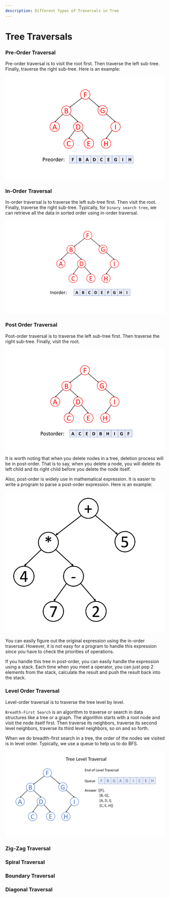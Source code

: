 ```yaml
---
description: Different Types of Traversals in Tree
---
```


# Tree Traversals

### Pre-Order Traversal

Pre-order traversal is to visit the root first. Then traverse the left sub-tree. Finally, traverse the right sub-tree. Here is an example:

![Pre order Traversal](<../../../.gitbook/assets/image (62).png>)

### In-Order Traversal

In-order traversal is to traverse the left sub-tree first. Then visit the root. Finally, traverse the right sub-tree. Typically, for `binary search tree`, we can retrieve all the data in sorted order using in-order traversal.

![In order Traversal](<../../../.gitbook/assets/image (57).png>)

### Post Order Traversal

Post-order traversal is to traverse the left sub-tree first. Then traverse the right sub-tree. Finally, visit the root.

![Post Order Traversal](<../../../.gitbook/assets/image (58).png>)

It is worth noting that when you delete nodes in a tree, deletion process will be in post-order. That is to say, when you delete a node, you will delete its left child and its right child before you delete the node itself.

Also, post-order is widely use in mathematical expression. It is easier to write a program to parse a post-order expression. Here is an example:

![Post Order Mathematical Expression](<../../../.gitbook/assets/image (65).png>)

You can easily figure out the original expression using the in-order traversal. However, it is not easy for a program to handle this expression since you have to check the priorities of operations.

If you handle this tree in post-order, you can easily handle the expression using a stack. Each time when you meet a operator, you can just pop 2 elements from the stack, calculate the result and push the result back into the stack.

### Level Order Traversal

Level-order traversal is to traverse the tree level by level.

`Breadth-First Search` is an algorithm to traverse or search in data structures like a tree or a graph. The algorithm starts with a root node and visit the node itself first. Then traverse its neighbors, traverse its second level neighbors, traverse its third level neighbors, so on and so forth.

When we do breadth-first search in a tree, the order of the nodes we visited is in level order. Typically, we use a queue to help us to do BFS.

![Level Order Traversal](<../../../.gitbook/assets/image (60).png>)

### Zig-Zag Traversal



### Spiral Traversal



### Boundary Traversal



### Diagonal Traversal

